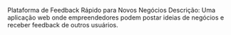 Plataforma de Feedback Rápido para Novos Negócios
Descrição: Uma aplicação web onde empreendedores podem postar ideias de negócios e receber feedback de outros usuários.
